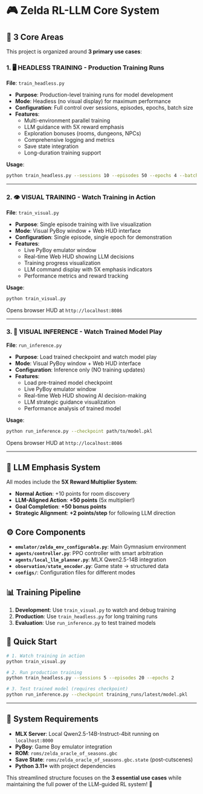 # 🎮 Zelda RL-LLM Core System

## 🚀 **3 Core Areas**

This project is organized around **3 primary use cases**:

### 1. 🖥️ **HEADLESS TRAINING** - Production Training Runs

**File**: `train_headless.py`

- **Purpose**: Production-level training runs for model development
- **Mode**: Headless (no visual display) for maximum performance  
- **Configuration**: Full control over sessions, episodes, epochs, batch size
- **Features**:
  - Multi-environment parallel training
  - LLM guidance with 5X reward emphasis
  - Exploration bonuses (rooms, dungeons, NPCs)
  - Comprehensive logging and metrics
  - Save state integration
  - Long-duration training support

**Usage**:
```bash
python train_headless.py --sessions 10 --episodes 50 --epochs 4 --batch-size 256
```

---

### 2. 👁️ **VISUAL TRAINING** - Watch Training in Action

**File**: `train_visual.py`

- **Purpose**: Single episode training with live visualization
- **Mode**: Visual PyBoy window + Web HUD interface
- **Configuration**: Single episode, single epoch for demonstration
- **Features**:
  - Live PyBoy emulator window
  - Real-time Web HUD showing LLM decisions
  - Training progress visualization
  - LLM command display with 5X emphasis indicators
  - Performance metrics and reward tracking

**Usage**:
```bash
python train_visual.py
```
Opens browser HUD at `http://localhost:8086`

---

### 3. 🎯 **VISUAL INFERENCE** - Watch Trained Model Play

**File**: `run_inference.py`

- **Purpose**: Load trained checkpoint and watch model play
- **Mode**: Visual PyBoy window + Web HUD interface  
- **Configuration**: Inference only (NO training updates)
- **Features**:
  - Load pre-trained model checkpoint
  - Live PyBoy emulator window
  - Real-time Web HUD showing AI decision-making
  - LLM strategic guidance visualization
  - Performance analysis of trained model

**Usage**:
```bash
python run_inference.py --checkpoint path/to/model.pkl
```
Opens browser HUD at `http://localhost:8086`

---

## 🧠 **LLM Emphasis System**

All modes include the **5X Reward Multiplier System**:

- **Normal Action**: +10 points for room discovery
- **LLM-Aligned Action**: **+50 points** (5x multiplier!)
- **Goal Completion**: **+50 bonus points**
- **Strategic Alignment**: **+2 points/step** for following LLM direction

## ⚙️ **Core Components**

- **`emulator/zelda_env_configurable.py`**: Main Gymnasium environment
- **`agents/controller.py`**: PPO controller with smart arbitration
- **`agents/local_llm_planner.py`**: MLX Qwen2.5-14B integration
- **`observation/state_encoder.py`**: Game state → structured data
- **`configs/`**: Configuration files for different modes

## 📊 **Training Pipeline**

1. **Development**: Use `train_visual.py` to watch and debug training
2. **Production**: Use `train_headless.py` for long training runs  
3. **Evaluation**: Use `run_inference.py` to test trained models

## 🎯 **Quick Start**

```bash
# 1. Watch training in action
python train_visual.py

# 2. Run production training  
python train_headless.py --sessions 5 --episodes 20 --epochs 2

# 3. Test trained model (requires checkpoint)
python run_inference.py --checkpoint training_runs/latest/model.pkl
```

---

## 🔧 **System Requirements**

- **MLX Server**: Local Qwen2.5-14B-Instruct-4bit running on `localhost:8000`
- **PyBoy**: Game Boy emulator integration
- **ROM**: `roms/zelda_oracle_of_seasons.gbc`
- **Save State**: `roms/zelda_oracle_of_seasons.gbc.state` (post-cutscenes)
- **Python 3.11+** with project dependencies

This streamlined structure focuses on the **3 essential use cases** while maintaining the full power of the LLM-guided RL system! 🚀
